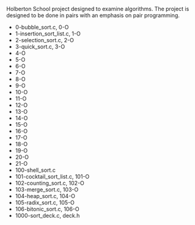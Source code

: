 Holberton School project designed to examine algorithms. The project is
designed to be done in pairs with an emphasis on pair programming.

* 0-bubble_sort.c, 0-O
* 1-insertion_sort_list.c, 1-O
* 2-selection_sort.c, 2-O
* 3-quick_sort.c, 3-O
* 4-O
* 5-O
* 6-O
* 7-O
* 8-O
* 9-O
* 10-O
* 11-O
* 12-O
* 13-O
* 14-O
* 15-O
* 16-O
* 17-O
* 18-O
* 19-O
* 20-O
* 21-O
* 100-shell_sort.c
* 101-cocktail_sort_list.c, 101-O
* 102-counting_sort.c, 102-O
* 103-merge_sort.c, 103-O
* 104-heap_sort.c, 104-O
* 105-radix_sort.c, 105-O
* 106-bitonic_sort.c, 106-O
* 1000-sort_deck.c, deck.h
